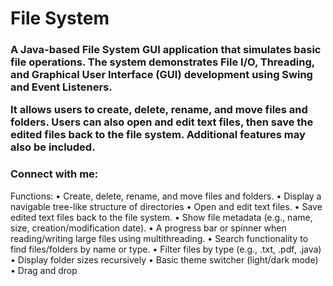 <h1 align="left">File System</h1>
<h3 align="left">A Java-based File System GUI application that simulates basic file operations.
The system demonstrates File I/O, Threading, and Graphical User Interface (GUI) development using Swing and Event Listeners.
  
It allows users to create, delete, rename, and move files and folders.
Users can also open and edit text files, then save the edited files back to the file system.
Additional features may also be included.</h3>

<h3 align="left">Connect with me:</h3>
<p align="left">
</p>
Functions:
• Create, delete, rename, and move files and folders.
• Display a navigable tree-like structure of directories
• Open and edit text files.
• Save edited text files back to the file system.
• Show file metadata (e.g., name, size, creation/modification date).
• A progress bar or spinner when reading/writing large files using multithreading.
• Search functionality to find files/folders by name or type.
• Filter files by type (e.g., .txt, .pdf, .java)
• Display folder sizes recursively
• Basic theme switcher (light/dark mode)
• Drag and drop

